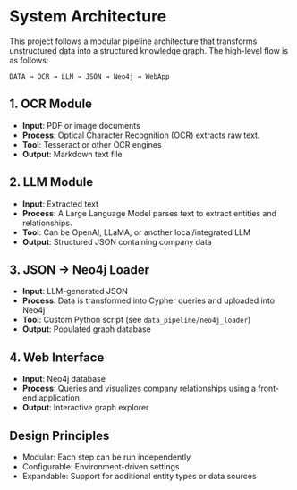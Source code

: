 # System Architecture

This project follows a modular pipeline architecture that transforms unstructured data into a structured knowledge graph. The high-level flow is as follows:

```
DATA → OCR → LLM → JSON → Neo4j → WebApp
```


## 1. OCR Module

- **Input**: PDF or image documents
- **Process**: Optical Character Recognition (OCR) extracts raw text.
- **Tool**: Tesseract or other OCR engines
- **Output**: Markdown text file


## 2. LLM Module

- **Input**: Extracted text
- **Process**: A Large Language Model parses text to extract entities and relationships.
- **Tool**: Can be OpenAI, LLaMA, or another local/integrated LLM
- **Output**: Structured JSON containing company data


## 3. JSON → Neo4j Loader

- **Input**: LLM-generated JSON
- **Process**: Data is transformed into Cypher queries and uploaded into Neo4j
- **Tool**: Custom Python script (see `data_pipeline/neo4j_loader`)
- **Output**: Populated graph database


## 4. Web Interface

- **Input**: Neo4j database
- **Process**: Queries and visualizes company relationships using a front-end application
- **Output**: Interactive graph explorer


## Design Principles

- Modular: Each step can be run independently
- Configurable: Environment-driven settings
- Expandable: Support for additional entity types or data sources
